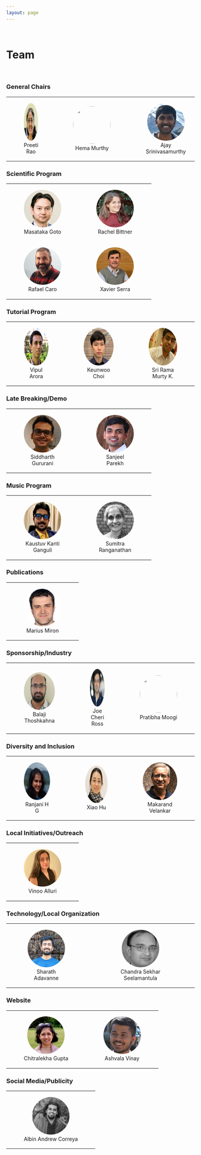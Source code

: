 ```yaml
---
layout: page
---
```

<style>
img.profile {
  display: inline;
  margin: 0 auto;
  width: 100px;
  height: 100px;
  position: relative;
  overflow: hidden;
  border-radius: 50%;
}
table {
  width:100%;
  border:0px solid black;
  text-align: center;
}
</style>
<br>

# Team
<br>

### General Chairs

<table>
<tr>
    <td>
        <figure>
        <img class="image profile" src="/assets/team/preeti-rao.png">
        <figcaption>Preeti Rao</figcaption>
        </figure>
    </td>
    <td>
        <figure>
        <img class="image profile" src="/assets/team/hema-murthy.png">
        <figcaption>Hema Murthy</figcaption>
        </figure>
    </td>
    <td>
        <figure>
        <img class="image profile" src="/assets/team/ajay-srinivasamurthy.png">
        <figcaption>Ajay Srinivasamurthy</figcaption>
        </figure>
    </td>
  </tr>  
</table>

### Scientific Program

<table>
<tr>
    <td>
        <figure>
        <img class="image profile" src="/assets/team/masataka-goto.jpg">
        <figcaption>Masataka Goto</figcaption>
        </figure>
    </td>
    <td>
        <figure>
            <img class="image profile" src="/assets/team/rachel-bittner.jpeg">
            <figcaption>Rachel Bittner</figcaption>
        </figure>
    </td>
  </tr>
  <tr>
    <td>
        <figure>
        <img class="image profile" src="/assets/team/rafael-caro-repetto.jpg">
        <figcaption>Rafael Caro</figcaption>
        </figure>
    </td>
    <td>
        <figure>
            <img class="image profile" src="/assets/team/xavier-serra.png">
            <figcaption>Xavier Serra</figcaption>
        </figure>
    </td>
  </tr>
</table>

### Tutorial Program
<table>
<tr>
    <td>
        <figure>
        <img class="image profile" src="/assets/team/vipul-arora.png">
        <figcaption>Vipul Arora</figcaption>
        </figure>
    </td>
    <td>
        <figure>
        <img class="image profile" src="/assets/team/keunwoo-choi.jpeg">
        <figcaption>Keunwoo Choi</figcaption>
        </figure>
    </td>
    <td>
        <figure>
        <img class="image profile" src="/assets/team/sri-rama-murthy.jpeg">
        <figcaption>Sri Rama Murty K.</figcaption>
        </figure>
    </td>
  </tr>  
</table>

### Late Breaking/Demo
<table>
<tr>
    <td>
        <figure>
        <img class="image profile" src="/assets/team/siddharth-gururani.png">
        <figcaption>Siddharth<br>Gururani</figcaption>
        </figure>
    </td>
    <td>
        <figure>
        <img class="image profile" src="/assets/team/sanjeel-parekh.png">
        <figcaption>Sanjeel<br>Parekh</figcaption>
        </figure>
    </td>
  </tr>  
</table>

### Music Program
<table>
<tr>
    <td>
        <figure>
        <img class="image profile" src="/assets/team/kaustuv-kanti-ganguli.png">
        <figcaption>Kaustuv Kanti<br>Ganguli</figcaption>
        </figure>
    </td>
    <td>
        <figure>
        <img class="image profile" src="/assets/team/sumitra-ranganathan.jpg">
        <figcaption>Sumitra<br>Ranganathan</figcaption>
        </figure>
    </td>
  </tr>  
</table>

### Publications
<table>
<tr>
    <td>
        <figure>
        <img class="image profile" src="/assets/team/marius-miron.png">
        <figcaption>Marius Miron</figcaption>
        </figure>
    </td>
  </tr>  
</table>


### Sponsorship/Industry
<table>
<tr>
    <td>
        <figure>
        <img class="image profile" src="/assets/team/balaji.jpg">
        <figcaption>Balaji Thoshkahna</figcaption>
        </figure>
    </td>
    <td>
        <figure>
        <img class="image profile" src="/assets/team/joe-cheri.png">
        <figcaption>Joe Cheri Ross</figcaption>
        </figure>
    </td>
    <td>
        <figure>
        <img class="image profile" src="/assets/team/pratibha-moogi.png">
        <figcaption>Pratibha Moogi</figcaption>
        </figure>
    </td>
  </tr>  
</table>



### Diversity and Inclusion
<table>
<tr>
    <td>
        <figure>
        <img class="image profile" src="/assets/team/ranjani.png">
        <figcaption>Ranjani H G</figcaption>
        </figure>
    </td>
    <td>
        <figure>
        <img class="image profile" src="/assets/team/xiao-hu.png">
        <figcaption>Xiao Hu</figcaption>
        </figure>
    </td>
    <td>
        <figure>
        <img class="image profile" src="/assets/team/makarand-velankar.png">
        <figcaption>Makarand Velankar</figcaption>
        </figure>
    </td>
  </tr>  
</table>

### Local Initiatives/Outreach
<table>
<tr>
    <td>
        <figure>
        <img class="image profile" src="/assets/team/vinoo-alluri.jpg">
        <figcaption>Vinoo Alluri</figcaption>
        </figure>
    </td>
</tr>
</table>


### Technology/Local Organization
<table>
<tr>
    <td>
        <figure>
        <img class="image profile" src="/assets/team/sharath.jpeg">
        <figcaption>Sharath Adavanne</figcaption>
        </figure>
    </td>
    <td>
        <figure>
        <img class="image profile" src="/assets/team/chandrasekhar.png">
        <figcaption>Chandra Sekhar Seelamantula</figcaption>
        </figure>
    </td>
  </tr>  
</table>


### Website
<table>
<tr>
    <td>
        <figure>
        <img class="image profile" src="/assets/team/chitralekha-gupta.png">
        <figcaption>Chitralekha Gupta</figcaption>
        </figure>
    </td>
    <td>
        <figure>
        <img class="image profile" src="/assets/team/ashvala-vinay.jpeg">
        <figcaption>Ashvala Vinay</figcaption>
        </figure>
    </td>
  </tr>  
</table>



### Social Media/Publicity
<table>
<tr>
    <td>
        <figure>
        <img class="image profile" src="/assets/team/albin.png">
        <figcaption>Albin Andrew Correya</figcaption>
        </figure>
    </td>
  </tr>  
</table>
